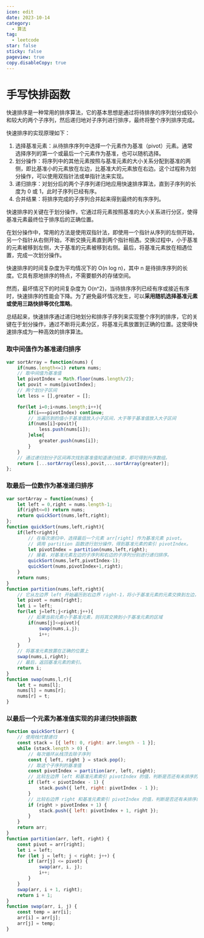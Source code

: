 ```yaml
---
icon: edit
date: 2023-10-14
category:
  - 算法
tag:
  - leetcode
star: false
sticky: false
pageview: true
copy.disableCopy: true
---
```


# 手写快排函数

快速排序是一种常用的排序算法，它的基本思想是通过将待排序的序列划分成较小和较大的两个子序列，然后递归地对子序列进行排序，最终将整个序列排序完成。

快速排序的实现原理如下：

1. 选择基准元素：从待排序序列中选择一个元素作为基准（pivot）元素。通常选择序列的第一个或最后一个元素作为基准，也可以随机选择。
2. 划分操作：将序列中的其他元素按照与基准元素的大小关系分配到基准的两侧，即比基准小的元素放在左边，比基准大的元素放在右边。这个过程称为划分操作，可以使用双指针法或单指针法来实现。
3. 递归排序：对划分后的两个子序列递归地应用快速排序算法，直到子序列的长度为 0 或 1，此时子序列已经有序。
4. 合并结果：将排序完成的子序列合并起来得到最终的有序序列。

快速排序的关键在于划分操作，它通过将元素按照基准的大小关系进行分区，使得基准元素最终位于排序后的正确位置。

在划分操作中，常用的方法是使用双指针法，即使用一个指针从序列的左侧开始，另一个指针从右侧开始，不断交换元素直到两个指针相遇。交换过程中，小于基准的元素被移到左侧，大于基准的元素被移到右侧。最后，将基准元素放在相遇位置，完成一次划分操作。

快速排序的时间复杂度为平均情况下的 O(n log n)，其中 n 是待排序序列的长度。它具有原地排序的特点，不需要额外的存储空间。

然而，最坏情况下的时间复杂度为 O(n^2)，当待排序序列已经有序或接近有序时，快速排序的性能会下降。为了避免最坏情况发生，可以**采用随机选择基准元素或使用三路快排等优化策略**。

总结起来，快速排序通过递归地划分和排序子序列来实现整个序列的排序，它的关键在于划分操作，通过不断将元素分区，将基准元素放置到正确的位置。这使得快速排序成为一种高效的排序算法。

### 取中间值作为基准递归排序

```js
var sortArray = function(nums) {
    if(nums.length<=1) return nums;
    // 取中间值为基准值
    let pivotIndex = Math.floor(nums.length/2);
    let povit = nums[pivotIndex];
    // 两个划分子区间
    let less = [],greater = [];

    for(let i=0;i<nums.length;i++){
        if(i===pivotIndex) continue;
		// 当遍历到的值小于基准值放入小子区间，大于等于基准值放入大子区间
        if(nums[i]<povit){
            less.push(nums[i]);
        }else{
            greater.push(nums[i]);
        }
    }
    // 通过递归划分子区间再次找到基准值知道递归结束，即可得到升序数组。
    return [...sortArray(less),povit,...sortArray(greater)];
};
```

### 取最后一位数作为基准递归排序

```js
var sortArray = function(nums) {
    let left = 0,right = nums.length-1;
    if(right<=0) return nums;
    return quickSort(nums,left,right);
};
function quickSort(nums,left,right){
    if(left<right){
        // 在每次递归中，选择最后一个元素 arr[right] 作为基准元素 pivot。
        // 调用 partition 函数进行划分操作，得到基准元素的索引 pivotIndex。
        let pivotIndex = partition(nums,left,right);
        // 接着，对基准元素左边的子序列和右边的子序列分别进行递归排序。
        quickSort(nums,left,pivotIndex-1);
        quickSort(nums,pivotIndex+1,right);
    }
    return nums;
}
function partition(nums,left,right){
    // 它从左边界 left 开始遍历到右边界 right-1，将小于基准元素的元素交换到左边，然后将基准元素放在正确的位置上。
    let pivot = nums[right];
    let i = left;
    for(let j=left;j<right;j++){
        // 如果当前元素小于基准元素，则将其交换到小于基准元素的区域
        if(nums[j]<=pivot){
            swap(nums,i,j);
            i++;
        }
    }
    // 将基准元素放置在正确的位置上
    swap(nums,i,right);
    // 最后，返回基准元素的索引。
    return i;
}
function swap(nums,l,r){
    let t = nums[l];
    nums[l] = nums[r];
    nums[r] = t;
}
```

### 以最后一个元素为基准值实现的非递归快排函数

```js
function quickSort(arr) {
    // 使用栈代替递归
    const stack = [{ left: 0, right: arr.length - 1 }];
    while (stack.length > 0) {
        // 每次循环从栈顶去除子序列
        const { left, right } = stack.pop();
        // 取这个子序列的基准值
        const pivotIndex = partition(arr, left, right);
		// 比较左边界 left 和基准元素索引 pivotIndex 的值，判断是否还有未排序的左侧子序列。如果存在，则将左侧子序列的范围 { left, right: pivotIndex - 1 } 入栈
        if (left < pivotIndex - 1) {
            stack.push({ left, right: pivotIndex - 1 });
        }
		// 比较右边界 right 和基准元素索引 pivotIndex 的值，判断是否还有未排序的右侧子序列。如果存在，则将右侧子序列的范围 { left: pivotIndex + 1, right } 入栈
        if (right > pivotIndex + 1) {
            stack.push({ left: pivotIndex + 1, right });
        }
    }
    return arr;
}
function partition(arr, left, right) {
    const pivot = arr[right];
    let i = left;
    for (let j = left; j < right; j++) {
        if (arr[j] <= pivot) {
            swap(arr, i, j);
            i++;
        }
    }
    swap(arr, i + 1, right);
    return i + 1;
}
function swap(arr, i, j) {
    const temp = arr[i];
    arr[i] = arr[j];
    arr[j] = temp;
}
```

